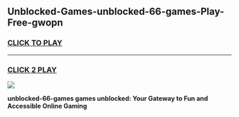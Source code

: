 
## Unblocked-Games-unblocked-66-games-Play-Free-gwopn
<h3>
<a href="https://premium76.site?title=unblocked-66-games&ref=23A">CLICK TO PLAY</a></h3>
<hr>

<h3>
<a href="https://premium76.site?title=unblocked-66-games&ref=23A">CLICK 2 PLAY</a>
  
</h3>

<a href="https://premium76.site?title=unblocked-66-games&ref=23A"><img src="https://clearcache.store/games.png"></a>


**unblocked-66-games games unblocked: Your Gateway to Fun and Accessible Online Gaming**

